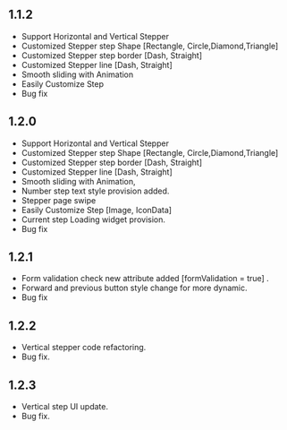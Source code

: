 ## 1.1.2

- Support Horizontal and Vertical Stepper
- Customized Stepper step Shape [Rectangle, Circle,Diamond,Triangle]
- Customized Stepper step border [Dash, Straight]
- Customized Stepper line  [Dash, Straight]
- Smooth sliding with Animation
- Easily Customize Step
- Bug fix

## 1.2.0

- Support Horizontal and Vertical Stepper
- Customized Stepper step Shape [Rectangle, Circle,Diamond,Triangle]
- Customized Stepper step border [Dash, Straight]
- Customized Stepper line  [Dash, Straight]
- Smooth sliding with Animation,
- Number step text style provision added.
- Stepper page swipe
- Easily Customize Step [Image, IconData]
- Current step Loading widget provision.
- Bug fix

## 1.2.1

- Form validation check new attribute added [formValidation = true] .
- Forward and previous button style change for more dynamic.
- Bug fix

## 1.2.2

- Vertical stepper code refactoring.
- Bug fix.

## 1.2.3

- Vertical step UI update.
- Bug fix.
